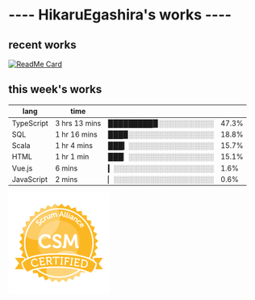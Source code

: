 # ---- HikaruEgashira's works ----

## recent works

[![ReadMe Card](https://github-readme-stats.vercel.app/api/pin/?username=twin-te&repo=twinte-front)](https://github.com/twin-te/twinte-front)

## this week's works

| lang        | time           |                       |        |
| ----------- | -------------- | --------------------- | ------ |
| TypeScript  | 3 hrs 13 mins  | █████████▉░░░░░░░░░░░ |  47.3% |
| SQL         | 1 hr 16 mins   | ███▉░░░░░░░░░░░░░░░░░ |  18.8% |
| Scala       | 1 hr 4 mins    | ███▎░░░░░░░░░░░░░░░░░ |  15.7% |
| HTML        | 1 hr 1 min     | ███▏░░░░░░░░░░░░░░░░░ |  15.1% |
| Vue.js      | 6 mins         | ▎░░░░░░░░░░░░░░░░░░░░ |   1.6% |
| JavaScript  | 2 mins         | ▏░░░░░░░░░░░░░░░░░░░░ |   0.6% |

<img src="./image/seal-csm.png" alt="" data-canonical-src="./image/seal-csm.png" width="200" height="200" />

